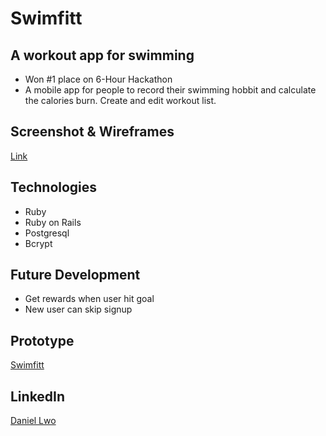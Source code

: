 # Swimfitt
## A workout app for swimming
- Won #1 place on 6-Hour Hackathon
- A mobile app for people to record their swimming hobbit and calculate the calories burn. Create and edit workout list. 

## Screenshot & Wireframes
<a href="https://slate.adobe.com/cp/W9bx4/" target="_blank">Link</a>

## Technologies
- Ruby
- Ruby on Rails
- Postgresql
- Bcrypt

## Future Development
- Get rewards when user hit goal
- New user can skip signup

## Prototype
<a href="https://xd.adobe.com/view/c8aba4b7-07c6-473b-4891-9a7485871d19/" target="_blank">Swimfitt</a>

## LinkedIn
 <a href="https://www.linkedin.com/in/daniellwo" target="_blank">Daniel Lwo</a>
